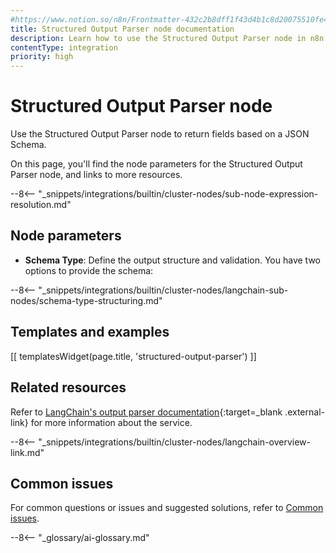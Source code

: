 ```yaml
---
#https://www.notion.so/n8n/Frontmatter-432c2b8dff1f43d4b1c8d20075510fe4
title: Structured Output Parser node documentation
description: Learn how to use the Structured Output Parser node in n8n. Follow technical documentation to integrate Structured Output Parser node into your workflows.
contentType: integration
priority: high
---
```


# Structured Output Parser node

Use the Structured Output Parser node to return fields based on a JSON Schema.

On this page, you'll find the node parameters for the Structured Output Parser node, and links to more resources.

--8<-- "_snippets/integrations/builtin/cluster-nodes/sub-node-expression-resolution.md"

## Node parameters

* **Schema Type**: Define the output structure and validation. You have two options to provide the schema:

--8<-- "_snippets/integrations/builtin/cluster-nodes/langchain-sub-nodes/schema-type-structuring.md"

## Templates and examples

<!-- see https://www.notion.so/n8n/Pull-in-templates-for-the-integrations-pages-37c716837b804d30a33b47475f6e3780 -->
[[ templatesWidget(page.title, 'structured-output-parser') ]]

## Related resources

Refer to [LangChain's output parser documentation](https://js.langchain.com/docs/concepts/output_parsers){:target=_blank .external-link} for more information about the service.

--8<-- "_snippets/integrations/builtin/cluster-nodes/langchain-overview-link.md"

## Common issues

For common questions or issues and suggested solutions, refer to [Common issues](/integrations/builtin/cluster-nodes/sub-nodes/n8n-nodes-langchain.outputparserstructured/common-issues/).

--8<-- "_glossary/ai-glossary.md"
